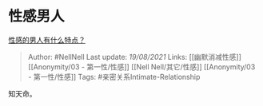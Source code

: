 # 性感男人
[性感的男人有什么特点？](https://www.zhihu.com/question/21928536/answer/1733450748)

> Author: #NellNell 
Last update: *19/08/2021* 
Links: [[幽默消减性感]] [[Anonymity/03 - 第一性/性感]] [[Nell Nell/其它/性感]] [[Anonymity/03 - 第一性/性感]] 
Tags:  #亲密关系Intimate-Relationship 

知天命。